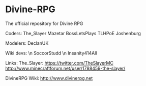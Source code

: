 Divine-RPG
==========

The official repository for Divine RPG

Coders:
The_Slayer
Mazetar
BossLetsPlays
TLHPoE
Joshenburg

Modelers:
DeclanUK

Wiki devs:
\n SoccorStudd
\n Insanity414All

Links:
The_Slayer:
https://twitter.com/TheSlayerMC
http://www.minecraftforum.net/user/1788459-the-slayer/

DivineRPG Wiki:
http://www.divinerpg.net

